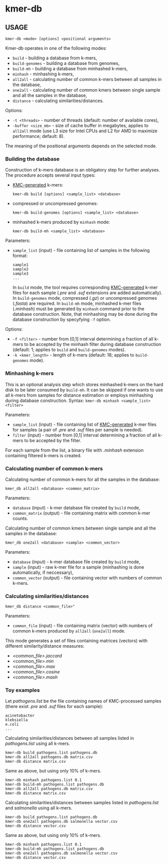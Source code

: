 # kmer-db

## USAGE
`kmer-db <mode> [options] <positional arguments>`

Kmer-db operates in one of the following modes:

* `build` - building a database from k-mers,
* `build-genomes` - building a database from genomes,
* `build-mh` - building a database from minhashed k-mers,
* `minhash` - minhashing k-mers,
* `all2all` - calculating number of common k-mers between all samples in the database,
* `one2all` - calculating number of common kmers between single sample and all the samples in the database,
* `distance` - calculating similarities/distances.
    
Options:

* `-t <threads>` - number of threads (default: number of available cores),
* `-buffer <size_mb>` - size of cache buffer in megabytes, applies to `all2all` mode (use L3 size for Intel CPUs and L2 for AMD to maximize performance; default: 8).
    
The meaning of the positional arguments depends on the selected mode.
    
### Building the database
Construction of k-mers database is an obligatory step for further analyses. The procedure accepts several input types:
* [KMC-generated](https://github.com/refresh-bio/KMC) k-mers: 

    ```kmer-db build [options] <sample_list> <database>```
* compressed or uncompressed genomes:

    ```kmer-db build-genomes [options] <sample_list> <database>```  
* minhashed k-mers produced by `minhash` mode:

    ```kmer-db build-mh <sample_list> <database>```

Parameters:
* `sample_list` (input) - file containing list of samples in the following format:
    ```
    sample1
    sample2
    sample3
    ...
    ```
    In `build` mode, the tool requires corresponding [KMC-generated](https://github.com/refresh-bio/KMC) k-mer files for each sample (*.pre* and *.suf* extensions are added automatically). In `build-genomes` mode, compressed (*.gz*) or uncompressed genomes (*.fasta*) are required. In `build-mh` mode, minhashed k-mer files (*.minhash*) must be generated by `minhash` command prior to the database construction. Note, that minhashing may be done during the database construction by specyfying `-f` option.

Options:
* `-f <filter>` - number from [0,1] interval determining a fraction of all k-mers to be accepted by the minhash filter during database construction (default: 1; applies to `build` and `build-genomes` modes).
* `-k <kmer_length>` - length of k-mers (default: 18; applies to `build-genomes` mode). 

 
### Minhashing k-mers
This is an optional analysis step which stores minhashed k-mers on the hard disk to be later consumed by `build-mh`. It can be skipped if one wants to use all k-mers from samples for distance estimation or employs minhashing during database construction. Syntax:
`kmer-db minhash <sample_list> <filter>`

Parameters:
 * `sample_list` (input) - file containing list of [KMC-generated](https://github.com/refresh-bio/KMC) k-mer files for samples (a pair of *.pre* and *.suf* files per sample is needed). 
 * `filter` (input) - number from [0,1] interval determining a fraction of all k-mers to be accepted by the filter.
 
  For each sample from the list, a binary file with *.minhash* extension containing filtered k-mers is created.

 
 ### Calculating number of common k-mers ###
Calculating number of common k-mers for all the samples in the database:
 
 `kmer_db all2all <database> <common_matrix>`
 
Parameters:
* `database` (input) - k-mer database file created by `build` mode,
* `common_matrix` (output) - file containing matrix with common k-mer counts.

Calculating number of common kmers between single sample and all the samples in the database:

`kmer_db one2all <database> <sample> <common_vector>`

Parameters:
 * `database` (input) - k-mer database file created by `build` mode,
 * `sample` (input) - raw k-mer file for a sample (minhashing is done automatically, if neccessary),
 * `common_vector` (output) - file containing vector with numbers of common k-mers.
 
 ### Calculating similarities/distances
 
`kmer_db distance <common_file>"`

Parameters:
* `common_file` (input) - file containing matrix (vector) with numbers of common k-mers produced by `all2all` (`one2all`) mode.

This mode generates a set of files containing matrices (vectors) with different similarity/distance measures:
* *<common_file>.jaccard*
* *<common_file>.min*
* *<common_file>.max*
* *<common_file>.cosine*
* *<common_file>.mash*

### Toy examples

Let *pathogens.list* be the file containing names of KMC-processed samples (there exist *.pre* and *.suf* files for each sample):
```
acinetobacter
klebsiella
e.coli
...
```

Calculating similarities/distances between all samples listed in *pathogens.list* using all k-mers. 
```
kmer-db build pathogens.list pathogens.db
kmer-db all2all pathogens.db matrix.csv
kmer-db distance matrix.csv
```

Same as above, but using only 10% of k-mers.
```
kmer-db minhash pathogens.list 0.1
kmer-db build-mh pathogens.list pathogens.db
kmer-db all2all pathogens.db matrix.csv
kmer-db distance matrix.csv
```

Calculating similarities/distances between samples listed in *pathogens.list* and *salmonella* using all k-mers. 
```
kmer-db build pathogens.list pathogens.db
kmer-db one2all pathogens.db salmonella vector.csv
kmer-db distance vector.csv
```

Same as above, but using only 10% of k-mers. 
```
kmer-db minhash pathogens.list 0.1
kmer-db build-mh pathogens.list pathogens.db
kmer-db one2all pathogens.db salmonella vector.csv
kmer-db distance vector.csv
```



